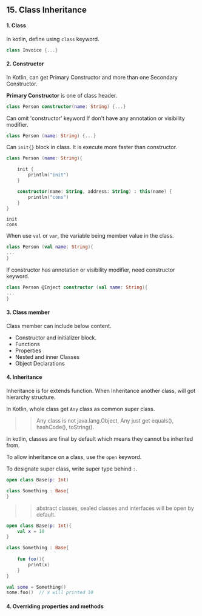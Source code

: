 ## 15. Class Inheritance

#### 1. Class

In kotlin, define using `class` keyword.

~~~kotlin
class Invoice {...}
~~~

#### 2. Constructor

In Kotlin, can get Primary Constructor and more than one Secondary Constructor.

__Primary Constructor__ is one of class header.

~~~kotlin
class Person constructor(name: String) {...}
~~~

Can omit 'constructor' keyword If don't have any annotation or visibility modifier. 

~~~kotlin
class Person (name: String) {...} 
~~~

Can `init{}` block in class. It is execute more faster than constructor.

~~~kotlin
class Person (name: String){

    init {
        println("init")
    }

    constructor(name: String, address: String) : this(name) {
        println("cons")
    }
}
~~~

~~~
init
cons
~~~

When use `val` or `var`, the variable being member value in the class.

~~~kotlin
class Person (val name: String){
...
}
~~~

If constructor has annotation or visibility modifier, need constructor keyword.

~~~kotlin
class Person @Inject constructor (val name: String){
...
}
~~~

#### 3. Class member

Class member can include below content.

- Constructor and initializer block.
- Functions
- Properties
- Nested and inner Classes
- Object Declarations

#### 4. Inheritance

Inheritance is for extends function. When Inheritance another class, will got hierarchy structure.

In Kotlin, whole class get `Any` class as common super class.

>> Any class is not java.lang.Object, Any just get equals(), hashCode(), toString().
>

In kotlin, classes are final by default which means they cannot be inherited from.

To allow inheritance on a class, use the `open` keyword.

To designate super class, write super type behind `:`.

~~~kotlin
open class Base(p: Int)

class Something : Base{
}
~~~

>>  abstract classes, sealed classes and interfaces will be open by default.

~~~kotlin
open class Base(p: Int){
    val x = 10
}

class Something : Base{
    
    fun foo(){
        print(x)
    }   
}

val some = Something()
some.foo()  // x will printed 10
~~~

#### 4. Overriding properties and methods

~~~kotlin
~~~

~~~kotlin
~~~

~~~kotlin
~~~

~~~kotlin
~~~

~~~kotlin
~~~

